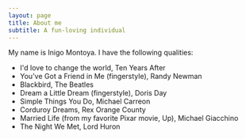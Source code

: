 ```yaml
---
layout: page
title: About me
subtitle: A fun-loving individual
---
```


My name is Inigo Montoya. I have the following qualities:

- I'd love to change the world, Ten Years After
- You've Got a Friend in Me (fingerstyle), Randy Newman
- Blackbird, The Beatles
- Dream a Little Dream (fingerstyle), Doris Day
- Simple Things You Do, Michael Carreon
- Corduroy Dreams, Rex Orange County
- Married Life (from my favorite Pixar movie, Up), Michael Giacchino  
- The Night We Met, Lord Huron
